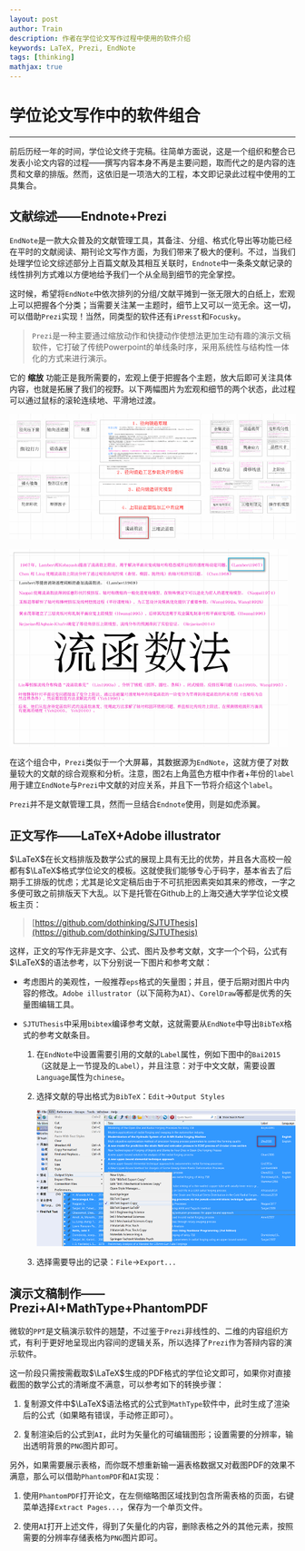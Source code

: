 ```yaml
---
layout: post
author: Train
description: 作者在学位论文写作过程中使用的软件介绍
keywords: LaTeX, Prezi, EndNote
tags: [thinking]
mathjax: true
---
```


# 学位论文写作中的软件组合

---


前后历经一年的时间，学位论文终于完稿。往简单方面说，这是一个组织和整合已发表小论文内容的过程——撰写内容本身不再是主要问题，取而代之的是内容的连贯和文章的排版。然而，这依旧是一项浩大的工程，本文即记录此过程中使用的工具集合。

## 文献综述——Endnote+Prezi

`EndNote`是一款大众普及的文献管理工具，其备注、分组、格式化导出等功能已经在平时的文献阅读、期刊论文写作方面，为我们带来了极大的便利。不过，当我们处理学位论文综述部分上百篇文献及其相互关联时，`Endnote`中一条条文献记录的线性排列方式难以方便地给予我们一个从全局到细节的完全掌控。

这时候，希望将`EndNote`中依次排列的分组/文献平摊到一张无限大的白纸上，宏观上可以把握各个分类；当需要关注某一主题时，细节上又可以一览无余。这一切，可以借助`Prezi`实现！当然，同类型的软件还有`iPresst`和`Focusky`。

> `Prezi`是一种主要通过缩放动作和快捷动作使想法更加生动有趣的演示文稿软件，它打破了传统Powerpoint的单线条时序，采用系统性与结构性一体化的方式来进行演示。


它的 **缩放** 功能正是我所需要的，宏观上便于把握各个主题，放大后即可关注具体内容，也就是拓展了我们的视野。以下两幅图片为宏观和细节的两个状态，此过程可以通过鼠标的滚轮连续地、平滑地过渡。

![](images/2017-01-17-01.png)

![](images/2017-01-17-02.png)


在这个组合中，`Prezi`类似于一个大屏幕，其数据源为`EndNote`，这就方便了对数量较大的文献的综合观察和分析。注意，图2右上角蓝色方框中作者+年份的`label`用于建立`EndNote`与`Prezi`中文献的对应关系，并且下一节将介绍这个`label`。

`Prezi`并不是文献管理工具，然而一旦结合`Endnote`使用，则是如虎添翼。

## 正文写作——LaTeX+Adobe illustrator

$\LaTeX$在长文档排版及数学公式的展现上具有无比的优势，并且各大高校一般都有$\LaTeX$格式学位论文的模板。这就使我们能够专心于码字，基本省去了后期手工排版的忧虑；尤其是论文定稿后由于不可抗拒因素突如其来的修改，一字之多便可致之前排版天下大乱。以下是托管在Github上的上海交通大学学位论文模板主页：

> [https://github.com/dothinking/SJTUThesis](https://github.com/dothinking/SJTUThesis)

这样，正文的写作无非是文字、公式、图片及参考文献，文字一个个码，公式有$\LaTeX$的语法参考，以下分别说一下图片和参考文献：

* 考虑图片的美观性，一般推荐`eps`格式的矢量图；并且，便于后期对图片中内容的修改。`Adobe illustrator`（以下简称为`AI`）、`CorelDraw`等都是优秀的矢量图编辑工具。

* `SJTUThesis`中采用`bibtex`编译参考文献，这就需要从`EndNote`中导出`BibTeX`格式的参考文献条目。

    1. 在`EndNote`中设置需要引用的文献的`Label`属性，例如下图中的`Bai2015`（这就是上一节提及的`Label`），并且注意：对于中文文献，需要设置`Language`属性为`chinese`。

    2. 选择文献的导出格式为`BibTeX`：`Edit`->`Output Styles`

        ![](images/2017-01-17-03.png)

    3. 选择需要导出的记录：`File`->`Export...`


## 演示文稿制作——Prezi+AI+MathType+PhantomPDF

微软的`PPT`是文稿演示软件的翘楚，不过鉴于`Prezi`非线性的、二维的内容组织方式，有利于更好地呈现出内容间的逻辑关系，所以选择了`Prezi`作为答辩内容的演示软件。

这一阶段只需按需截取$\LaTeX$生成的PDF格式的学位论文即可，如果你对直接截图的数学公式的清晰度不满意，可以参考如下的转换步骤：

1. 复制源文件中$\LaTeX$语法格式的公式到`MathType`软件中，此时生成了渲染后的公式（如果略有错误，手动修正即可）。

2. 复制渲染后的公式到`AI`，此时为矢量化的可编辑图形；设置需要的分辨率，输出透明背景的`PNG`图片即可。

另外，如果需要展示表格，而你既不想重新输一遍表格数据又对截图PDF的效果不满意，那么可以借助`PhantomPDF`和`AI`实现：

1. 使用`PhantomPDF`打开论文，在左侧缩略图区域找到包含所需表格的页面，右键菜单选择`Extract Pages...`，保存为一个单页文件。

2. 使用`AI`打开上述文件，得到了矢量化的内容，删除表格之外的其他元素，按照需要的分辨率存储表格为`PNG`图片即可。


